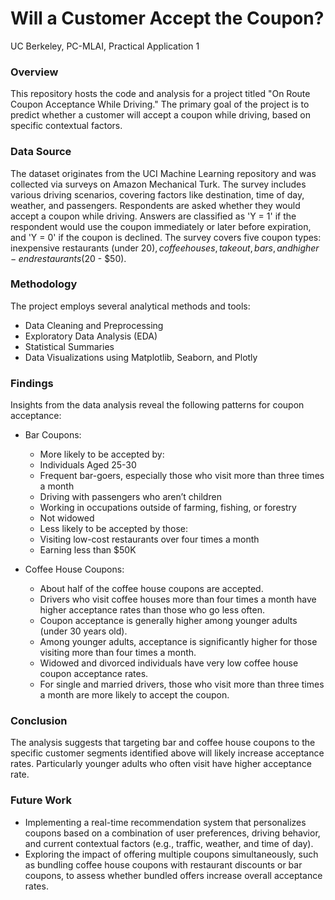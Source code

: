 # Will a Customer Accept the Coupon?
UC Berkeley, PC-MLAI, Practical Application 1

### Overview
This repository hosts the code and analysis for a project titled "On Route Coupon Acceptance While Driving." The primary goal of the project is to predict whether a customer will accept a coupon while driving, based on specific contextual factors.

### Data Source
The dataset originates from the UCI Machine Learning repository and was collected via surveys on Amazon Mechanical Turk. The survey includes various driving scenarios, covering factors like destination, time of day, weather, and passengers. Respondents are asked whether they would accept a coupon while driving. Answers are classified as 'Y = 1' if the respondent would use the coupon immediately or later before expiration, and 'Y = 0' if the coupon is declined. The survey covers five coupon types: inexpensive restaurants (under $20), coffee houses, takeout, bars, and higher-end restaurants ($20 - $50).

### Methodology
The project employs several analytical methods and tools:
- Data Cleaning and Preprocessing
- Exploratory Data Analysis (EDA)
- Statistical Summaries
- Data Visualizations using Matplotlib, Seaborn, and Plotly

### Findings
Insights from the data analysis reveal the following patterns for coupon acceptance:

- Bar Coupons:
  - More likely to be accepted by:
  - Individuals Aged 25-30
  - Frequent bar-goers, especially those who visit more than three times a month
  - Driving with passengers who aren’t children
  - Working in occupations outside of farming, fishing, or forestry
  - Not widowed
  - Less likely to be accepted by those:
  - Visiting low-cost restaurants over four times a month
  - Earning less than $50K

- Coffee House Coupons:
  - About half of the coffee house coupons are accepted.
  - Drivers who visit coffee houses more than four times a month have higher acceptance rates than those who go less often.
  - Coupon acceptance is generally higher among younger adults (under 30 years old).
  - Among younger adults, acceptance is significantly higher for those visiting more than four times a month.
  - Widowed and divorced individuals have very low coffee house coupon acceptance rates.
  - For single and married drivers, those who visit more than three times a month are more likely to accept the coupon.
       
### Conclusion
The analysis suggests that targeting bar and coffee house coupons to the specific customer segments identified above will likely increase acceptance rates. Particularly younger adults who often visit have higher acceptance rate.

### Future Work
- Implementing a real-time recommendation system that personalizes coupons based on a combination of user preferences, driving behavior, and current contextual factors (e.g., traffic, weather, and time of day).
- Exploring the impact of offering multiple coupons simultaneously, such as bundling coffee house coupons with restaurant discounts or bar coupons, to assess whether bundled offers increase overall acceptance rates.
